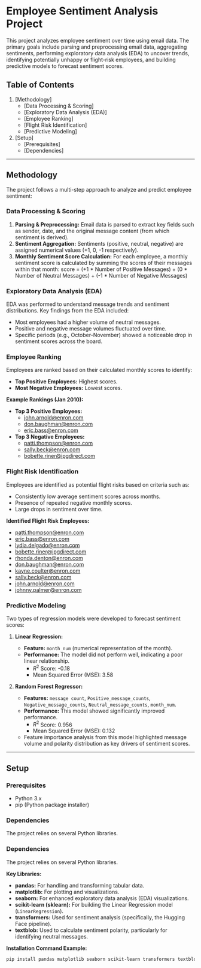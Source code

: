 # Employee Sentiment Analysis Project

This project analyzes employee sentiment over time using email data. The primary goals include parsing and preprocessing email data, aggregating sentiments, performing exploratory data analysis (EDA) to uncover trends, identifying potentially unhappy or flight-risk employees, and building predictive models to forecast sentiment scores.

## Table of Contents
1.  [Methodology]
    * [Data Processing & Scoring]
    * [Exploratory Data Analysis (EDA)]
    * [Employee Ranking]
    * [Flight Risk Identification]
    * [Predictive Modeling]
2.  [Setup]
    * [Prerequisites]
    * [Dependencies]

---

## Methodology

The project follows a multi-step approach to analyze and predict employee sentiment:

### Data Processing & Scoring
1.  **Parsing & Preprocessing:** Email data is parsed to extract key fields such as sender, date, and the original message content (from which sentiment is derived).
2.  **Sentiment Aggregation:** Sentiments (positive, neutral, negative) are assigned numerical values (+1, 0, -1 respectively).
3.  **Monthly Sentiment Score Calculation:** For each employee, a monthly sentiment score is calculated by summing the scores of their messages within that month:
    score = (+1 * Number of Positive Messages) + (0 * Number of Neutral Messages) + (-1 * Number of Negative Messages)

### Exploratory Data Analysis (EDA)
EDA was performed to understand message trends and sentiment distributions. Key findings from the EDA included:
* Most employees had a higher volume of neutral messages.
* Positive and negative message volumes fluctuated over time.
* Specific periods (e.g., October-November) showed a noticeable drop in sentiment scores across the board.

### Employee Ranking
Employees are ranked based on their calculated monthly scores to identify:
* **Top Positive Employees:** Highest scores.
* **Most Negative Employees:** Lowest scores.

**Example Rankings (Jan 2010):**
* **Top 3 Positive Employees:**
    * john.arnold@enron.com
    * don.baughman@enron.com
    * eric.bass@enron.com
* **Top 3 Negative Employees:**
    * patti.thompson@enron.com
    * sally.beck@enron.com
    * bobette.riner@ipgdirect.com

### Flight Risk Identification
Employees are identified as potential flight risks based on criteria such as:
* Consistently low average sentiment scores across months.
* Presence of repeated negative monthly scores.
* Large drops in sentiment over time.

**Identified Flight Risk Employees:**
* patti.thompson@enron.com
* eric.bass@enron.com
* lydia.delgado@enron.com
* bobette.riner@ipgdirect.com
* rhonda.denton@enron.com
* don.baughman@enron.com
* kayne.coulter@enron.com
* sally.beck@enron.com
* john.arnold@enron.com
* johnny.palmer@enron.com

### Predictive Modeling
Two types of regression models were developed to forecast sentiment scores:

1.  **Linear Regression:**
    * **Feature:** `month_num` (numerical representation of the month).
    * **Performance:** The model did not perform well, indicating a poor linear relationship.
        * $R^2$ Score: -0.18
        * Mean Squared Error (MSE): 3.58

2.  **Random Forest Regressor:**
    * **Features:** `message count`, `Positive_message_counts`, `Negative_message_counts`, `Neutral_message_counts`, `month_num`.
    * **Performance:** This model showed significantly improved performance.
        * $R^2$ Score: 0.956
        * Mean Squared Error (MSE): 0.132
    * Feature importance analysis from this model highlighted message volume and polarity distribution as key drivers of sentiment scores.

---

## Setup

### Prerequisites
* Python 3.x
* pip (Python package installer)

### Dependencies
The project relies on several Python libraries. 
### Dependencies

The project relies on several Python libraries. 

**Key Libraries:**

* **pandas:** For handling and transforming tabular data.
* **matplotlib:** For plotting and visualizations.
* **seaborn:** For enhanced exploratory data analysis (EDA) visualizations.
* **scikit-learn (sklearn):**  For building the Linear Regression model (`LinearRegression`).
* **transformers:** Used for sentiment analysis (specifically, the Hugging Face pipeline).
* **textblob:** Used to calculate sentiment polarity, particularly for identifying neutral messages.

**Installation Command Example:**
```bash
pip install pandas matplotlib seaborn scikit-learn transformers textblob

